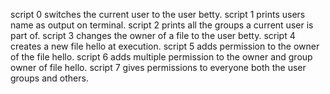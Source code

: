 script 0 switches the current user to the user betty.
script 1 prints users name as output on terminal.
script 2 prints all the groups a current user is part of.
script 3 changes the owner of a file to the user betty.
script 4 creates a new file hello at execution.
script 5 adds permission to the owner of the file hello.
script 6 adds multiple permission to the owner and group owner of file hello.
script 7 gives permissions to everyone both the user groups and others.

